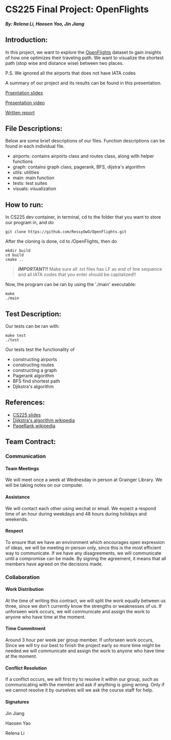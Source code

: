# CS225 Final Project: OpenFlights
##### By: Relena Li, Haosen Yao, Jin Jiang

## **Introduction:**

In this project, we want to explore the [OpenFlights](https://openflights.org/data.html) dataset to gain insights of how one optimizes their traveling path.
We want to visualize the shortest path (stop wise and distance wise) between two places.

 P.S. We ignored all the airports that does not have IATA codes

A summary of our project and its results can be found in this presentation.

[Prsentation slides](https://docs.google.com/presentation/d/1T_b8ztMlkADHwnpig6dSY01ThUqpgwkUn1H38vdvA6Y/edit?usp=sharing)

[Presentation video](https://mediaspace.illinois.edu/media/t/1_bunb6sak)

[Written report](https://github.com/RessyOwO/OpenFlights/blob/main/results.md)

## **File Descriptions:**

Below are some brief descriptions of our files. Function descriptions can be found in each individual file.

- airports: contains airports class and routes class, along with helper functions
- graph: contains graph class, pagerank, BFS, dijstra's algorithm
- utils: utilities
- main: main function
- tests: test suites
- visuals: visualization

## **How to run:**

In CS225 dev container, in terminal, cd to the folder that you want to store our program in, and do 

```
git clone https://github.com/RessyOwO/OpenFlights.git
```

After the cloning is done, cd to /OpenFlights, then do

```
mkdir build
cd build
cmake ..
```
> **_IMPORTANT!!_**
 Make sure all .txt files has LF as end of line sequence and all IATA codes that you enter should be capitalized!!

Now, the program can be ran by using the './main' executable:

```
make
./main
```

## **Test Description:**

Our tests can be ran with:

```
make test
./test
```

Our tests test the functionality of 
- constructing airports
- constructing routes
- constructing a graph
- Pagerank algorithm
- BFS find shortest path
- Djikstra's algorithm

## **References:**

- [CS225 slides](https://courses.engr.illinois.edu/cs225/fa2022/)
- [Dijkstra's algorithm wikipedia](https://en.wikipedia.org/wiki/Dijkstra%27s_algorithm)
- [PageRank wikipedia](https://en.wikipedia.org/wiki/PageRank)

## **Team Contract:**

### Communication

#### **Team Meetings** 
    
 We will meet once a week at Wednesday in person at Grainger Library. We will be taking notes on our computer.

#### **Assistance** 

 We will contact each other using wechat or email. We expect a respond time of an hour during weekdays and 48 hours during holidays and weekends.

#### **Respect** 

 To ensure that we have an environment which encourages open expression of ideas, we will be meeting in-person only, since this is the most efficient way to communicate. If we have any disagreements, we will communicate until a compromise can be made. By signing the agreement, it means that all members have agreed on the decisions made.

### Collaboration

#### **Work Distribution** 

At the time of writing this contract, we will split the work equally between us three, since we don't currently know the strengths or weaknesses of us. If unforseen work occurs, we will communicate and assign the work to anyone who have time at the  moment.

#### **Time Commitment** 

 Around 3 hour per week per group member. If unforseen work occurs, Since we will try our best to finish the project early so more time might be needed.we will communicate and assign the work to anyone who have time at the moment. 

#### **Conflict Resolution** 

 If a conflict occurs, we will first try to resolve it within our group, such as communicating with the member and ask if anything is going wrong. Only if we cannot resolve it by ourselves will we ask the course staff for help. 

#### **Signatures**

 Jin Jiang

 Haosen Yao

 Relena Li
